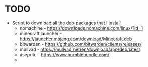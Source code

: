 # TODO

- Script to download all the deb packages that I install
  - nomachine - https://downloads.nomachine.com/linux/?id=1
  - minecraft launcher - https://launcher.mojang.com/download/Minecraft.deb
  - bitwarden - https://github.com/bitwarden/clients/releases/
  - mullvad - https://mullvad.net/en/download/app/deb/latest
  - aseprite - https://www.humblebundle.com/
  - 
